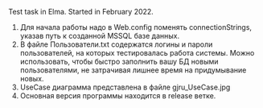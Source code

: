 Test task in Elma. Started in February 2022.

1. Для начала работы надо в Web.config поменять connectionStrings, указав путь к созданной MSSQL базе данных.
2. В файле Пользователи.txt содержатся логины и пароли пользователей, на которых тестировалась работа системы. Можно использовать, чтобы быстро заполнить вашу БД новыми пользователями, не затрачивая лишнее время на придумывание новых.
3. UseCase диаграмма представлена в файле gjru_UseCase.jpg
4. Основная версия программы находится в release ветке.
